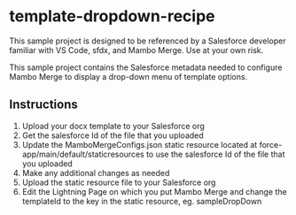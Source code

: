 # template-dropdown-recipe

This sample project is designed to be referenced by a Salesforce developer familiar with VS Code, sfdx, and Mambo Merge.  Use at your own risk.

This sample project contains the Salesforce metadata needed to configure Mambo Merge to display a drop-down menu of template options.

## Instructions

1. Upload your docx template to your Salesforce org
2. Get the salesforce Id of the file that you uploaded
3. Update the MamboMergeConfigs.json static resource located at force-app/main/default/staticresources to use the salesforce Id of the file that you uploaded
4. Make any additional changes as needed
5. Upload the static resource file to your Salesforce org
6. Edit the Lightning Page on which you put Mambo Merge and change the templateId to the key in the static resource, eg. sampleDropDown
